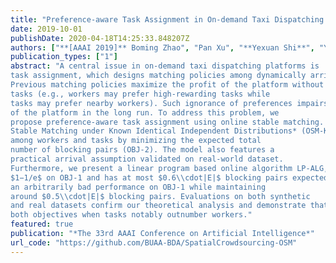 ```yaml
---
title: "Preference-aware Task Assignment in On-demand Taxi Dispatching: An Online Stable Matching Approach"
date: 2019-10-01
publishDate: 2020-04-18T14:25:33.848207Z
authors: ["**[AAAI 2019]** Boming Zhao", "Pan Xu", "**Yexuan Shi**", "Yongxin Tong", "Zimu Zhou", "Yuxiang Zeng"]
publication_types: ["1"]
abstract: "A central issue in on-demand taxi dispatching platforms is
task assignment, which designs matching policies among dynamically arrived drivers (workers) and passengers (tasks).
Previous matching policies maximize the profit of the platform without considering the preferences of workers and
tasks (e.g., workers may prefer high-rewarding tasks while
tasks may prefer nearby workers). Such ignorance of preferences impairs user experience and will decrease the profit
of the platform in the long run. To address this problem, we
propose preference-aware task assignment using online stable matching. Specifically, we define a new model, *Online
Stable Matching under Known Identical Independent Distributions* (OSM-KIID). It not only maximizes the expected total profits (OBJ-1), but also tries to satisfy the preferences
among workers and tasks by minimizing the expected total
number of blocking pairs (OBJ-2). The model also features a
practical arrival assumption validated on real-world dataset.
Furthermore, we present a linear program based online algorithm LP-ALG, which achieves an online ratio of at least
$1−1/e$ on OBJ-1 and has at most $0.6\\cdot|E|$ blocking pairs expectedly, where $|E|$ is the total number of edges in the compatible graph. We also show that a natural Greedy can have
an arbitrarily bad performance on OBJ-1 while maintaining
around $0.5\\cdot|E|$ blocking pairs. Evaluations on both synthetic
and real datasets confirm our theoretical analysis and demonstrate that LP-ALG strictly dominates all the baselines on
both objectives when tasks notably outnumber workers."
featured: true
publication: "*The 33rd AAAI Conference on Artificial Intelligence*"
url_code: "https://github.com/BUAA-BDA/SpatialCrowdsourcing-OSM"
---
```


